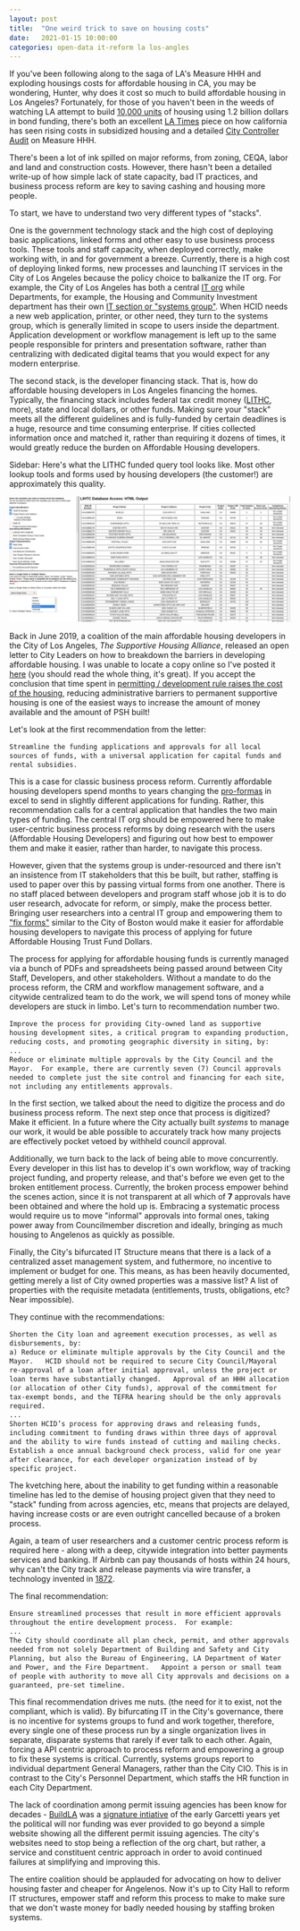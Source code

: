 ```yaml
---
layout: post
title:  "One weird trick to save on housing costs" 
date:   2021-01-15 10:00:00
categories: open-data it-reform la los-angles
---
```


If you've been following along to the saga of LA's Measure HHH and exploding housings costs for affordable housing in CA, you may be wondering, Hunter, why does it cost so much to build affordable housing in Los Angeles? Fortunately, for those of you haven't been in the weeds of watching LA attempt to build [10,000 units](https://cao.lacity.org/Homeless/index.htm) of housing using 1.2 billion dollars in bond funding, there's both an excellent [LA Times](https://www.latimes.com/homeless-housing/story/2020-04-09/california-low-income-housing-expensive-apartment-coronavirus) piece on how california has seen rising costs in subsidized housing and a detailed [City Controller Audit](https://lacontroller.org/audits-and-reports/high-cost-of-homeless-housing-hhh/) on Measure HHH. 

There's been a lot of ink spilled on major reforms, from zoning, CEQA, labor and land and construction costs. However, there hasn't been a detailed write-up of how simple lack of state capacity, bad IT practices, and business process reform are key to saving cashing and housing more people. 

To start, we have to understand two very different types of "stacks".

One is the government technology stack and the high cost of deploying basic applications, linked forms and other easy to use business process tools. These tools and staff capacity, when deployed correctly, make working with, in and for government a breeze. Currently, there is a high cost of deploying linked forms, new processes and launching IT services in the City of Los Angeles because the policy choice to balkanize the IT org. For example, the City of Los Angeles has both a central [IT org](https://ita.lacity.org/) while Departments, for example, the Housing and Community Investment department has their own [IT section or "systems group"](https://cityfone.lacity.org/verity/department_directory/h030HPP.pdf). When HCID needs a new web application, printer, or other need, they turn to the systems group, which is generally limited in scope to users inside the department. Application development or workflow management is left up to the same people responsible for printers and presentation software, rather than centralizing with dedicated digital teams that you would expect for any modern enterprise. 

The second stack, is the developer financing stack. That is, how do affordable housing developers in Los Angeles financing the homes. Typically, the financing stack includes federal tax credit money ([LITHC](https://www.huduser.gov/portal/datasets/lihtc.html), more), state and local dollars, or other funds. Making sure your "stack" meets all the different guidelines and is fully-funded by certain deadlines is a huge, resource and time consuming enterprise. If cities collected information once and matched it, rather than requiring it dozens of times, it would greatly reduce the burden on Affordable Housing developers. 

Sidebar: Here's what the LITHC funded query tool looks like. Most other lookup tools and forms used by housing developers (the customer!) are approximately this quality. 

![A Screenshot of the LITHC Query Tool](/img/lihtc.png)

Back in June 2019, a coalition of the main affordable housing developers in the City of Los Angeles, _The Supportive Housing Alliance_, released an open letter to City Leaders on how to breakdown the barriers in developing affordable housing. I was unable to locate a copy online so I've posted it [here](../papers/ltr_fast_tracking.pdf) (you should read the whole thing, it's great). If you accept the conclusion that time spent in [permitting / development rule raises the cost of the housing](https://ternercenter.berkeley.edu/research-and-policy/development-costs-lihtc-9-percent-california/), reducing administrative barriers to permanent supportive housing is one of the easiest ways to increase the amount of money available and the amount of PSH built!  

Let's look at the first recommendation from the letter: 

```
Streamline the funding applications and approvals for all local sources of funds, with a universal application for capital funds and rental subsidies.   
```

This is a case for classic business process reform. Currently affordable housing developers spend months to years changing the [pro-formas](https://www.localhousingsolutions.org/analyze/using-a-pro-forma/) in excel to send in slightly different applications for funding. Rather, this recommendation calls for a central application that handles the two main types of funding. The central IT org should be empowered here to make user-centric business process reforms by doing research with the users (Affordable Housing Developers) and figuring out how best to empower them and make it easier, rather than harder, to navigate this process.

However, given that the systems group is under-resourced and there isn't an insistence from IT stakeholders that this be built, but rather, staffing is used to paper over this by passing virtual forms from one another. There is no staff placed between developers and program staff whose job it is to do user research, advocate for reform, or simply, make the process better. Bringing user researchers into a central IT group and empowering them to ["fix forms"](https://medium.com/@jgee/what-i-learned-in-two-years-of-moving-government-forms-online-1edc4c2aa089) similar to the City of Boston would make it easier for affordable housing developers to navigate this process of applying for future Affordable Housing Trust Fund Dollars. 

The process for applying for affordable housing funds is currently managed via a bunch of PDFs and spreadsheets being passed around between City Staff, Developers, and other stakeholders. Without a mandate to do the process reform, the CRM and workflow management software, and a citywide centralized team to do the work, we will spend tons of money while developers are stuck in limbo. Let's turn to recommendation number two.

```
Improve the process for providing City-owned land as supportive housing development sites, a critical program to expanding production, reducing costs, and promoting geographic diversity in siting, by:
...
Reduce or eliminate multiple approvals by the City Council and the Mayor.  For example, there are currently seven (7) Council approvals needed to complete just the site control and financing for each site, not including any entitlements approvals.  
```
In the first section, we talked about the need to digitize the process and do business process reform. The next step once that process is digitized? Make it efficient. In a future where the City actually built _systems_ to manage our work, it would be able possible to accurately track how many projects are effectively pocket vetoed by withheld council approval. 

Additionally, we turn back to the lack of being able to move concurrently. Every developer in this list has to develop it's own workflow, way of tracking project funding, and property release, and that's before we even get to the broken entitlement process. Currently, the broken process empower behind the scenes action, since it is not transparent at all which of __7__ approvals have been obtained and where the hold up is. Embracing a systematic process would require us to move "informal" approvals into formal ones, taking power away from Councilmember discretion and ideally, bringing as much housing to Angelenos as quickly as possible. 

Finally, the City's bifurcated IT Structure means that there is a lack of a centralized asset management system, and futhermore, no incentive to implement or budget for one. This means, as has been heavily documented, getting merely a list of City owned properties was a massive list? A list of properties with the requisite metadata (entitlements, trusts, obligations, etc? Near impossible). 

They continue with the recommendations: 

```
Shorten the City loan and agreement execution processes, as well as disbursements, by:
a) Reduce or eliminate multiple approvals by the City Council and the Mayor.   HCID should not be required to secure City Council/Mayoral re-approval of a loan after initial approval, unless the project or loan terms have substantially changed.   Approval of an HHH allocation (or allocation of other City funds), approval of the commitment for tax-exempt bonds, and the TEFRA hearing should be the only approvals required.  
...
Shorten HCID’s process for approving draws and releasing funds, including commitment to funding draws within three days of approval and the ability to wire funds instead of cutting and mailing checks.   
Establish a once annual background check process, valid for one year after clearance, for each developer organization instead of by specific project.  
```

The kvetching here, about the inability to get funding within a reasonable timeline has led to the demise of housing project given that they need to "stack" funding from across agencies, etc, means that projects are delayed, having increase costs or are even outright cancelled because of a broken process. 

Again, a team of user researchers and a customer centric process reform is required here - along with a deep, citywide integration into better payments services and banking. If Airbnb can pay thousands of hosts within 24 hours, why can't the City track and release payments via wire transfer, a technology invented in [1872](https://en.wikipedia.org/wiki/Wire_transfer).

The final recommendation: 
```
Ensure streamlined processes that result in more efficient approvals throughout the entire development process.  For example:
...
The City should coordinate all plan check, permit, and other approvals needed from not solely Department of Building and Safety and City Planning, but also the Bureau of Engineering, LA Department of Water and Power, and the Fire Department.   Appoint a person or small team of people with authority to move all City approvals and decisions on a guaranteed, pre-set timeline. 
``` 

This final recommendation drives me nuts. (the need for it to exist, not the compliant, which is valid). By bifurcating IT in the City's governance, there is no incentive for systems groups to fund and work together, therefore, every single one of these process run by a single organization lives in separate, disparate systems that rarely if ever talk to each other. Again, forcing a API centric approach to process reform and empowering a group to fix these systems is critical. Currently, systems groups report to individual department General Managers, rather than the City CIO. This is in contrast to the City's Personnel Department, which staffs the HR function in each City Department. 

The lack of coordination among permit issuing agencies has been know for decades - [BuildLA](https://buildla.lacity.org/) was a [signature intiative](https://www.lamayor.org/mayor-garcetti-announces-la-track-100000-unit-housing-goal) of the early Garcetti years yet the political will nor funding was ever provided to go beyond a simple website showing all the different permit issuing agencies. The city's websites need to stop being a reflection of the org chart, but rather, a service and constituent centric approach in order to avoid continued failures at simplifying and improving this. 

The entire coalition should be applauded for advocating on how to deliver housing faster and cheaper for Angelenos. Now it's up to City Hall to reform IT structures, empower staff and reform this process to make to make sure that we don't waste money for badly needed housing by staffing broken systems. 